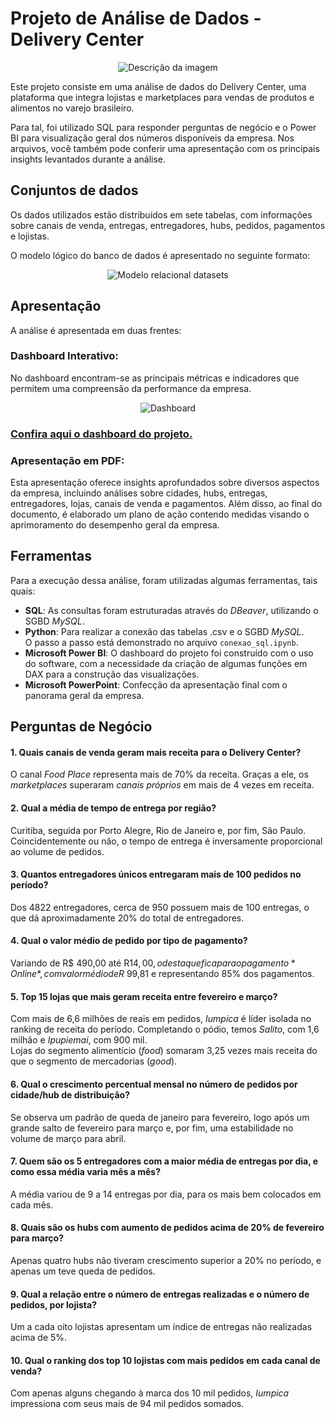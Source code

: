 # Projeto de Análise de Dados - Delivery Center

<p align="center">
  <img src="https://github.com/sch-paulo/delivery_center_data_analysis/assets/132720763/a8e2b9d2-a87e-4ecb-8870-9ce5d750399a" alt="Descrição da imagem">
</p>

Este projeto consiste em uma análise de dados do Delivery Center, uma plataforma que integra lojistas e marketplaces para vendas de produtos e alimentos no varejo brasileiro. 

Para tal, foi utilizado SQL para responder perguntas de negócio e o Power BI para visualização geral dos números disponíveis da empresa. Nos arquivos, você também pode conferir uma apresentação com os principais insights levantados durante a análise.

## Conjuntos de dados

Os dados utilizados estão distribuídos em sete tabelas, com informações sobre canais de venda, entregas, entregadores, hubs, pedidos, pagamentos e lojistas.

O modelo lógico do banco de dados é apresentado no seguinte formato:

<p align="center">
  <img src="https://github.com/sch-paulo/delivery_center_data_analysis/assets/132720763/1bf4a1ff-c85a-4115-924c-c5e7b267bad1" alt="Modelo relacional datasets">
</p>

## Apresentação
A análise é apresentada em duas frentes:

### Dashboard Interativo:
No dashboard encontram-se as principais métricas e indicadores que permitem uma compreensão da performance da empresa.

<p align="center">
  <img src="https://github.com/sch-paulo/delivery_center_data_analysis/assets/132720763/0e2a0050-ead8-4804-bd1d-378f271dbdc7" alt="Dashboard">
</p>

### [Confira aqui o dashboard do projeto.](https://app.powerbi.com/view?r=eyJrIjoiYWVhNGZiYjEtNTNlMC00MzNhLWEyOGQtMWY1ZDAxNDhkMGRlIiwidCI6IjE0ZDhhZDA3LWFmYWQtNGJmYS05M2QzLWEyMmIxYWFlNWU4NSJ9)

### Apresentação em PDF:
Esta apresentação oferece insights aprofundados sobre diversos aspectos da empresa, incluindo análises sobre cidades, hubs, entregas, entregadores, lojas, canais de venda e pagamentos. Além disso, ao final do documento, é elaborado um plano de ação contendo medidas visando o aprimoramento do desempenho geral da empresa.

## Ferramentas
Para a execução dessa análise, foram utilizadas algumas ferramentas, tais quais:
- **SQL**: As consultas foram estruturadas através do *DBeaver*, utilizando o SGBD *MySQL*.
- **Python**: Para realizar a conexão das tabelas .csv e o SGBD *MySQL*. <br /> O passo a passo está demonstrado no arquivo `conexao_sql.ipynb`.
- **Microsoft Power BI**: O dashboard do projeto foi construído com o uso do software, com a necessidade da criação de algumas funções em DAX para a construção das visualizações.
- **Microsoft PowerPoint**: Confecção da apresentação final com o panorama geral da empresa.

## Perguntas de Negócio

#### 1. Quais canais de venda geram mais receita para o Delivery Center? <br /> 
O canal *Food Place* representa mais de 70% da receita. Graças a ele, os *marketplaces* superaram *canais próprios* em mais de 4 vezes em receita.

#### 2. Qual a média de tempo de entrega por região? <br /> 
Curitiba, seguida por Porto Alegre, Rio de Janeiro e, por fim, São Paulo. Coincidentemente ou não, o tempo de entrega é inversamente proporcional ao volume de pedidos.

#### 3. Quantos entregadores únicos entregaram mais de 100 pedidos no período? <br /> 
Dos 4822 entregadores, cerca de 950 possuem mais de 100 entregas, o que dá aproximadamente 20% do total de entregadores.

#### 4. Qual o valor médio de pedido por tipo de pagamento? <br /> 
Variando de R$ 490,00 até R$14,00, o destaque fica para o pagamento *Online*, com valor médio de R$ 99,81 e representando 85% dos pagamentos.

#### 5. Top 15 lojas que mais geram receita entre fevereiro e março? <br /> 
Com mais de 6,6 milhões de reais em pedidos, *Iumpica* é líder isolada no ranking de receita do período. Completando o pódio, temos *Salito*, com 1,6 milhão e *Ipupiemai*, com 900 mil. <br />
Lojas do segmento alimentício (*food*) somaram 3,25 vezes mais receita do que o segmento de mercadorias (*good*).

#### 6. Qual o crescimento percentual mensal no número de pedidos por cidade/hub de distribuição? <br /> 
Se observa um padrão de queda de janeiro para fevereiro, logo após um grande salto de fevereiro para março e, por fim, uma estabilidade no volume de março para abril.

#### 7. Quem são os 5 entregadores com a maior média de entregas por dia, e como essa média varia mês a mês? <br /> 
A média variou de 9 a 14 entregas por dia, para os mais bem colocados em cada mês.

#### 8. Quais são os hubs com aumento de pedidos acima de 20% de fevereiro para março? <br /> 
Apenas quatro hubs não tiveram crescimento superior a 20% no período, e apenas um teve queda de pedidos.

#### 9. Qual a relação entre o número de entregas realizadas e o número de pedidos, por lojista? <br /> 
Um a cada oito lojistas apresentam um índice de entregas não realizadas acima de 5%.

#### 10. Qual o ranking dos top 10 lojistas com mais pedidos em cada canal de venda? <br /> 
Com apenas alguns chegando à marca dos 10 mil pedidos, *Iumpica* impressiona com seus mais de 94 mil pedidos somados.
